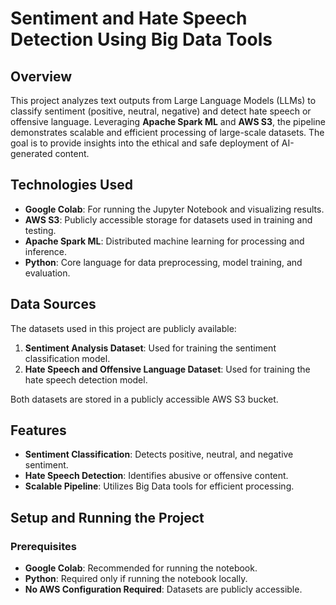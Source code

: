 # Sentiment and Hate Speech Detection Using Big Data Tools

## Overview
This project analyzes text outputs from Large Language Models (LLMs) to classify sentiment (positive, neutral, negative) and detect hate speech or offensive language. Leveraging **Apache Spark ML** and **AWS S3**, the pipeline demonstrates scalable and efficient processing of large-scale datasets. The goal is to provide insights into the ethical and safe deployment of AI-generated content.

## Technologies Used
- **Google Colab**: For running the Jupyter Notebook and visualizing results.
- **AWS S3**: Publicly accessible storage for datasets used in training and testing.
- **Apache Spark ML**: Distributed machine learning for processing and inference.
- **Python**: Core language for data preprocessing, model training, and evaluation.

## Data Sources
The datasets used in this project are publicly available:
1. **Sentiment Analysis Dataset**: Used for training the sentiment classification model.
2. **Hate Speech and Offensive Language Dataset**: Used for training the hate speech detection model.

Both datasets are stored in a publicly accessible AWS S3 bucket.

## Features
- **Sentiment Classification**: Detects positive, neutral, and negative sentiment.
- **Hate Speech Detection**: Identifies abusive or offensive content.
- **Scalable Pipeline**: Utilizes Big Data tools for efficient processing.

## Setup and Running the Project

### Prerequisites
- **Google Colab**: Recommended for running the notebook.
- **Python**: Required only if running the notebook locally.
- **No AWS Configuration Required**: Datasets are publicly accessible.
